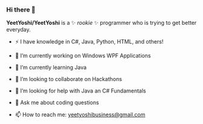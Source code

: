 ### Hi there 👋

**YeetYoshi/YeetYoshi** is a ✨ _rookie_ ✨ programmer who is trying to get better everyday.

- ⚡ I have knowledge in C#, Java, Python, HTML, and others!

- 🔭 I’m currently working on Windows WPF Applications
- 🌱 I’m currently learning Java

- 👯 I’m looking to collaborate on Hackathons
- 🤔 I’m looking for help with Java an C# Fundamentals

- 💬 Ask me about coding questions
- 📫 How to reach me: yeetyoshibusiness@gmail.com
